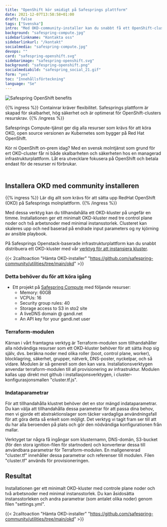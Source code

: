 ```yaml
---
title: "OpenShift kör smidigt på Safesprings plattform"
date: 2021-12-07T13:58:58+01:00
draft: false
tags: ["Svenska"]
intro: "Med OKD-community-installer kan du snabbt få ett OpenShift-cluster up-and-running."
background: "safespring-compute.jpg"
sidebarlinkname: "Kontakta oss"
sidebarlinkurl: "/kontakt"
socialmedia: "safespring-compute.jpg"
devops: ""
card: "safespring-openshift.svg"
sidebarimage: "safespring-openshift.svg"
background: "safespring-openshift.png"
socialmediabild: "safespring_social_21.gif"
form: "yes"
toc: "Innehållsförteckning"
language: "Se"
---
```


![Safespring OpenShift benefits](/img/safespring_key-points-openshift-1.svg)

{{% ingress %}}
Containrar kräver flexibilitet. Safesprings plattform är skapad för skalbarhet, hög säkerhet och är optimerat för OpenShift-clusters resurskrav.
{{% /ingress %}}

Safesprings Compute-tjänst ger dig alla resurser som krävs för att köra OKD, open source versionen av Kubernetes som bygger på Red Hat OpenShift.

Kör ni OpenShift on-prem idag? Med en svensk molntjänst som grund för ert OKD-cluster får ni både skalbarheten och säkerheten hos en managerad infrastruktur­plattform. Låt era utvecklare fokusera på OpenShift och betala endast för de resurser ni förbrukar.

<div style="margin-bottom:50px;"></div>

<script data-theme="solarized-dark" id="asciicast-J98pWS97p1zAHM8L1VFmB7Bre" src="https://asciinema.org/a/J98pWS97p1zAHM8L1VFmB7Bre.js" data-autoplay="true" data-loop="true" data-speed="2" async></script>

## Installera OKD med community installeren

{{% ingress %}}
Lär dig allt som krävs för att sätta upp RedHat OpenShift (OKD) på Safesprings molnplattform.
{{% /ingress %}}

Med dessa verktyg kan du tillhandahålla ett OKD-kluster på ungefär en timme. Installationen ger ett minimalt OKD-kluster med tre control plane noder och två arbetsnoder med minimal instans­storlek. Clusteret kan skaleres upp och ned baserad på endrade input parameters og ny kjörning av ansible playbook.

På Safesprings Openstack-baserade infrastruktur­plattform kan du snabbt distribuera ett OKD-kluster med vår [verktyg för att instansiera kluster][1].

{{< 2calltoaction "Hämta OKD-installer" "https://github.com/safespring-community/utilities/tree/main/okd" >}}


### Detta behöver du för att köra igång

- Ett projekt på [Safespring Compute](/compute) med följande resurser:
    - Memory: 60GB
    - VCPUs: 16
    - Security group rules: 40
    - Storage access to S3 in sto2 site
    - A liveDNS domain @ gandi.net
    - An API key for your gandi.net user

### Terraform-modulen
Kärnan i vårt framtagna verktyg är Terraform-modulen som tillhandahåller alla nödvändiga resurser som ett OKD-kluster behöver för att sätta ihop sig själv, dvs. beräkna noder med olika roller (boot, control plane, worker), blocklagring, säkerhet, grupper, nätverk, DNS-poster, nyckelpar, och så vidare. Modulen är så generell som den kan vara. Installationsverktygen anvendar terraform-modulen till all provisionering av infrastruktur. Modulen kallas upp direkt mot github i installasjonsverktygen, i cluster-konfigurasjonsmallen "cluster.tf.js". 
### Indataparametrar
För att tillhandahålla klustret behöver det en stor mängd indataparametrar. Du kan välja att tillhandahålla dessa parametrar för att passa dina behov, men vi gjorde ett abstraktionslager som täcker vardagliga användningsfall för att göra detta så enkelt som möjligt. Det verktyg vi tagit fram ser till att du har alla beroenden på plats och gör den nödvändiga konfigurationen från mallar.

Verktyget tar några få ingångar som klusternamn, DNS-domän, S3-bucket (för den stora ignition-filen för startnoden) och konverterar dessa till användbara parametrar för Terraform-modulen. En mallgenererad "cluster.tf" innehåller dessa parametrar och referenser till modulen. Filen "cluster.tf" används för provisioneringen.

## Resultat
Installationen ger ett minimalt OKD-kluster med controle plane noder och två arbetsnoder med minimal instansstorlek. Du kan åsidosätta instansstorleken och andra parametrar (som antalet olika noder) genom filen "settings.yml".

{{< 2calltoaction "Hämta OKD-installer" "https://github.com/safespring-community/utilities/tree/main/okd" >}}

[1]:https://github.com/safespring-community/utilities/tree/main/okd
